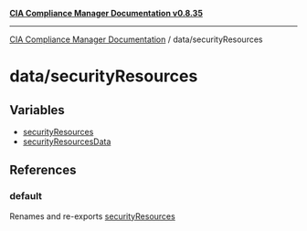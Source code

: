 [**CIA Compliance Manager Documentation v0.8.35**](../../README.md)

***

[CIA Compliance Manager Documentation](../../modules.md) / data/securityResources

# data/securityResources

## Variables

- [securityResources](variables/securityResources.md)
- [securityResourcesData](variables/securityResourcesData.md)

## References

### default

Renames and re-exports [securityResources](variables/securityResources.md)
